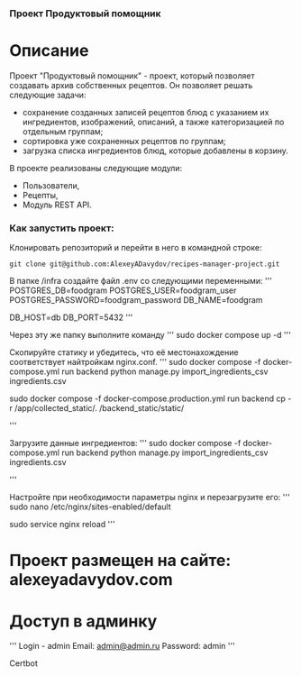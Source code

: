 ### Проект Продуктовый помощник

# Описание
Проект "Продуктовый помощник" - проект, который позволяет создавать архив собственных рецептов. Он позволяет решать следующие задачи:
- сохранение созданных записей рецептов блюд с указанием их ингредиентов, изображений, описаний, а также категоризацией по отдельным группам;
- сортировка уже сохраненных рецептов по группам;
- загрузка списка ингредиентов блюд, которые добавлены в корзину.

В проекте реализованы следующие модули:
- Пользователи,
- Рецепты,
- Модуль REST API.

### Как запустить проект:

Клонировать репозиторий и перейти в него в командной строке:

```
git clone git@github.com:AlexeyADavydov/recipes-manager-project.git
```


В папке /infra создайте файл .env со следующими переменными:
'''
POSTGRES_DB=foodgram
POSTGRES_USER=foodgram_user
POSTGRES_PASSWORD=foodgram_password
DB_NAME=foodgram

DB_HOST=db
DB_PORT=5432
'''

Через эту же папку выполните команду
'''
sudo docker compose up -d
'''

Скопируйте статику и убедитесь, что её местонахождение соответствует найтройкам nginx.conf.
'''
sudo docker compose -f docker-compose.yml run backend python manage.py import_ingredients_csv ingredients.csv

sudo docker compose -f docker-compose.production.yml run backend cp -r /app/collected_static/. /backend_static/static/

'''

Загрузите данные ингредиентов:
'''
sudo docker compose -f docker-compose.yml run backend python manage.py import_ingredients_csv ingredients.csv

'''

Настройте при необходимости параметры nginx и перезагрузите его: 
'''
sudo nano /etc/nginx/sites-enabled/default 

sudo service nginx reload
'''

# Проект размещен на сайте: alexeyadavydov.com

# Доступ в админку
'''
Login - admin
Email: admin@admin.ru
Password: admin
'''

Certbot